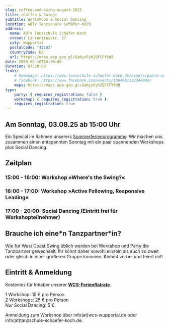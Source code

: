 ```yaml
---
slug: coffee-and-swing-august-2025
title: »Coffee & Swing«
subtitle: Workshops & Social Dancing
location: ADTV Tanzschule Schäfer-Koch
address:
  name: ADTV Tanzschule Schäfer-Koch
  street: Laurentiusstr. 27
  city: Wuppertal
  postalCode: "42103"
  countryCode: DE
  url: https://maps.app.goo.gl/GaKyzFyhZQFCFY6d9
date: 2025-08-16T16:30:00
duration: 07:30:00
links:
    # homepage: https://www.tanzschule-schaefer-koch.de/events/paare-und-singles/
    # facebook: https://www.facebook.com/events/1064681532344988/
    maps: https://maps.app.goo.gl/GaKyzFyhZQFCFY6d9
type:
    party: { requires_registration: false }
    workshop: { requires_registration: true }
    requires_registration: true
---
```


## Am Sonntag, 03.08.25 ab 15:00 Uhr

Ein Special im Rahmen unserers [Sommerferienprogramms](/events/ferienworkshops-sommer-2025/): Wir machen uns zusammen einen entspannten Sonntag mit ein paar spannenden Workshops plus Social Dancing.

## Zeitplan

### 15:00 - 16:00: Workshop »Where's the Swing?«

### 16:00 - 17:00: Workshop »Active Following, Responsive Leading«

### 17:00 - 20:00: Social Dancing (Eintritt frei für Workshopteilnehmer)

## Brauche ich eine\*n Tanzpartner\*in?

Wie für West Coast Swing üblich werden bei Workshop und Party die Tanzpartner gewechselt. Ihr könnt daher sowohl einzeln als auch zu zweit oder gleich in einer größeren Gruppe kommen. Kommt vorbei und feiert mit!

## Eintritt & Anmeldung

Kostenlos für Inhaber unserer [**WCS-Ferienflatrate**](https://wcs-wuppertal.de/events/ferienworkshops-sommer-2025/).

1 Workshop: 15 € pro Person<br>
2 Workshops: 25 € pro Person<br>
Nur Social Dancing: 5 €

Anmeldung zum Workshop über info(at)wcs-wuppertal.de oder info(at)tanzschule-schaefer-koch.de.
